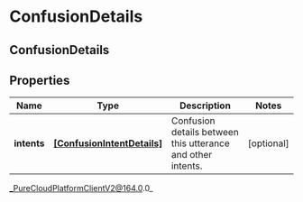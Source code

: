 # ConfusionDetails

## ConfusionDetails

## Properties

|Name | Type | Description | Notes|
|------------ | ------------- | ------------- | -------------|
| **intents** | [**[ConfusionIntentDetails]**](ConfusionIntentDetails) | Confusion details between this utterance and other intents. | [optional] |



_PureCloudPlatformClientV2@164.0.0_
